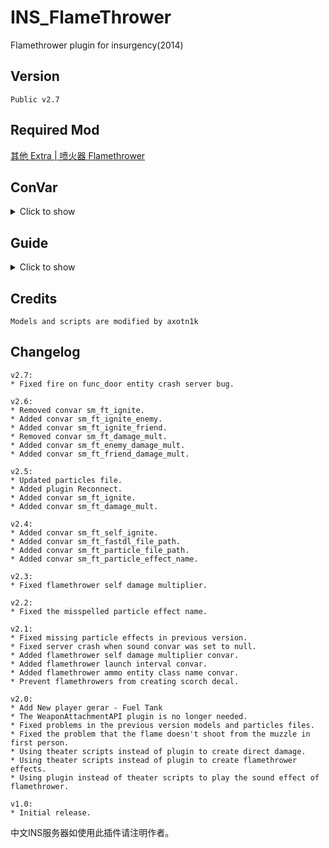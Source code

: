 # INS_FlameThrower
Flamethrower plugin for insurgency(2014)

## Version
    Public v2.7

## Required Mod
[其他 Extra | 喷火器 Flamethrower](https://steamcommunity.com/sharedfiles/filedetails/?id=2509783984)


## ConVar
<details>
<summary>Click to show</summary>

```
// Copy what you want to modify to your server.cfg

// The path of the file you want the player to download in the fastdl server. Use "|" to separate.
// Up to 20 paths. The character length of a single path cannot exceed 512.
// Closed if empty.
// Example: "custom/Flamethrower_Particles_dir.vpk|custom/Flamethrower_Particles_000.vpk"
// Default: ""
sm_ft_fastdl_file_path ""

// The path of the particle file you want server to precache. Use "|" to separate.
// Up to 20 paths. The character length of a single path cannot exceed 512.
// Closed if empty.
// Default: "particles/ins_flamethrower.pcf"
sm_ft_particle_file_path "particles/ins_flamethrower.pcf"

// Flamethrower fire particle effect name.
// Don't change it if you didn't edit the particle file.
// Default: "flamethrower"
sm_ft_particle_effect_name "flamethrower"

// Flamethrower ammo entity class name. 
// You must set this if you use a different ammo entity class name in your theater. 
// NO THE AMMO TYPE NAME.
// Default: "flame_proj"
sm_ft_ammo_class_name "flame_proj"

// Burn duration
// Default: "2.0"
sm_ft_burn_time "2.0"

// Can player ignite himself by firing flamethrower?
// Default: "0"
sm_ft_self_ignite "0"

// Can player ignite enemy players by firing flamethrower?
// Default: "1"
sm_ft_ignite_enemy "1"

// Can player ignite friend players by firing flamethrower?
// Default: "1"
sm_ft_ignite_friend "1"

// Flamethrower self direct damage multiplier.
// Default: "0.2"
sm_ft_self_damage_mult "0.2"

// Flamethrower direct damage multiplier for enemies.
// Default: "5.0"
sm_ft_enemy_damage_mult "5.0"

// Flamethrower direct damage multiplier for friends.
// Default: "1.0"
sm_ft_friend_damage_mult "1.0"

// Flamethrower launch interval. Closed if less than 0.08.
// Default: "0.12"
sm_ft_fire_interval "0.12"

// Is all plugin flamethrower fire sound enable?
// Default: "1"
sm_ft_sound_enable "1

// Flamethrower fire START sound file path for team sec. Closed if empty.
// Default: "weapons/flamethrowerno2/flamethrower_start.wav"
sm_ft_start_sound_sec "weapons/flamethrowerno2/flamethrower_start.wav"

// Flamethrower fire LOOP sound file path for team sec. Closed if empty.
// Default: "weapons/flamethrowerno2/flamethrower_looping.wav"
sm_ft_loop_sound_sec "weapons/flamethrowerno2/flamethrower_looping.wav""

// Flamethrower fire END sound file path for team sec. Closed if empty.
// Default: "weapons/flamethrowerno2/flamethrower_end.wav"
sm_ft_end_sound_sec "weapons/flamethrowerno2/flamethrower_end.wav"

// Flamethrower fire EMPTY sound file path for team sec. Closed if empty.
// Default: ""
sm_ft_empty_sound_sec ""

// Flamethrower fire START sound file path for team ins. Closed if empty.
// Default: "weapons/flamethrowerno41/flamethrower_start.wav"
sm_ft_start_sound_ins "weapons/flamethrowerno41/flamethrower_start.wav"

// Flamethrower fire LOOP sound file path for team ins. Closed if empty.
// Default: "weapons/flamethrowerno41/flamethrower_looping.wav"
sm_ft_loop_sound_ins "weapons/flamethrowerno41/flamethrower_looping.wav"

// Flamethrower fire END sound file path for team ins. Closed if empty.
// Default: "weapons/flamethrowerno41/flamethrower_end.wav"
sm_ft_end_sound_ins "weapons/flamethrowerno41/flamethrower_end.wav"

// Flamethrower fire EMPTY sound file path for team ins. Closed if empty.
// Default: ""
sm_ft_empty_sound_ins ""
```

</details>

## Guide
<details>
<summary>Click to show</summary>

To use this plugin you need to modify the original theater and create your own theater mod. 
<br>If you don't know how to do it, please check the [theater modding guide](https://steamcommunity.com/sharedfiles/filedetails/?id=424392708).

### 1. Subscribe the [required mod](https://steamcommunity.com/sharedfiles/filedetails/?id=2509783984) for your server OR download it and edit it into your own mod
### 2. Add "#base", "particles", "sounds" and "localize" to your mod's main theater file
```
"#base" "base/gandor233_flamethrower.theater"
...
"theater"
{
    "core"
    {
        "precache"
        {
            ...
            "particles"   "particles/ins_flamethrower.pcf"
            "sounds"      "scripts/gandor233_flamethrower_sounds.txt"
            "localize"    "resource/gandor233_flamethrower_%language%.txt"
        }
    }
}
```
### 3. Add "flame" to your mod's ammo theater file
```
"theater"
{
    "ammo"
    {
        "flame_proj"
        {
            "flags_clear"    "AMMO_USE_MAGAZINES"
            "carry"          "500"
        }
    }
}
```
### 4. Add "gear" and "weapon" to your mod's player templates allowed items
```
"theater"
{
    "player_templates"
    {
        "template_security_1"
        {
            "team"    "security"
            "models"
            {
                ...
            }
            "buy_order"
            {
                ...
            }
            "allowed_items"
            {
                "gear"      "fuel_tank_sec"
                "weapon"    "weapon_flamethrower_sec"
                ...
            }
        }
        "template_insurgent_1"
        {
            "team"    "insurgents"
            "models"
            {
                ...
            }
            "buy_order"
            {
                ...
            }
            "allowed_items"
            {
                "gear"      "fuel_tank_ins"
                "weapon"    "weapon_flamethrower_ins"
                ...
            }
        }
    }
}
```
### 5. Install plugin
Remove other versions of flamethrower plugin
<br>Put FlameThrower_public.smx into "insurgency\addons\sourcemod\plugins\\"

### 6. Particles file
FlameThrower plugin is using a custom particle file. But this game will have some problems when loading any custom particles. Here are two solutions:
* Method 1 [Recommend]
<br>Install the reconnect plugin. It will force players to reconnect to your server when they join your server. Reconnecting can solve the problem of loading custom particle effects.

* Method 2
<br>If you have a fastdl server. Download the version 2.5+ custom\Flamethrower_Particles_dir.vpk and custom\Flamethrower_Particles_000.vpk. You can edit it to you own vpk file if you want. Put them to your fastdl server "custom" folder, setting cvar "sm_ft_fastdl_file_path" and "sm_ft_particle_file_path" and make sure player is forced to download these two vpk files to them "insurgency/custom/" folder when they join your server.

</details>

## Credits
    Models and scripts are modified by axotn1k

## Changelog
```
v2.7:
* Fixed fire on func_door entity crash server bug.

v2.6:
* Removed convar sm_ft_ignite.
* Added convar sm_ft_ignite_enemy.
* Added convar sm_ft_ignite_friend.
* Removed convar sm_ft_damage_mult.
* Added convar sm_ft_enemy_damage_mult.
* Added convar sm_ft_friend_damage_mult.

v2.5:
* Updated particles file.
* Added plugin Reconnect.
* Added convar sm_ft_ignite.
* Added convar sm_ft_damage_mult.

v2.4:
* Added convar sm_ft_self_ignite.
* Added convar sm_ft_fastdl_file_path.
* Added convar sm_ft_particle_file_path.
* Added convar sm_ft_particle_effect_name.

v2.3:
* Fixed flamethrower self damage multiplier.

v2.2:
* Fixed the misspelled particle effect name.

v2.1:
* Fixed missing particle effects in previous version.
* Fixed server crash when sound convar was set to null.
* Added flamethrower self damage multiplier convar.
* Added flamethrower launch interval convar.
* Added flamethrower ammo entity class name convar.
* Prevent flamethrowers from creating scorch decal.

v2.0:
* Add New player gerar - Fuel Tank
* The WeaponAttachmentAPI plugin is no longer needed.
* Fixed problems in the previous version models and particles files.
* Fixed the problem that the flame doesn't shoot from the muzzle in first person.
* Using theater scripts instead of plugin to create direct damage.
* Using theater scripts instead of plugin to create flamethrower effects.
* Using plugin instead of theater scripts to play the sound effect of flamethrower.

v1.0:
* Initial release.
```
中文INS服务器如使用此插件请注明作者。